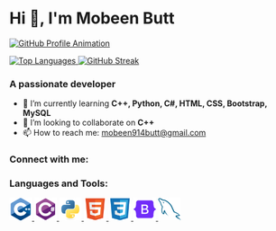 



<!DOCTYPE html>
<html lang="en">
<head>
  <meta charset="UTF-8">
  <meta name="viewport" content="width=device-width, initial-scale=1.0">
  <link rel="stylesheet" href="index.css">

</head>
<body>

<h1>Hi 👋, I'm Mobeen Butt</h1>
<p>
  <a href="https://github.com/MobeenButt">
    <img src="https://user-images.githubusercontent.com/74038190/212747903-e9bdf048-2dc8-41f9-b973-0e72ff07bfba.gif" alt="GitHub Profile Animation">
  </a>
</p>

<p>
  <a href="https://github.com/MobeenButt">
    <img alt="Top Languages" src="https://github-readme-stats.vercel.app/api/top-langs/?username=MobeenButt&layout=compact&theme=vision-friendly-dark">
  </a>
  <a href="https://github.com/DenverCoder1/github-readme-streak-stats">
    <img alt="GitHub Streak" src="https://github-readme-streak-stats.herokuapp.com/?user=MobeenButt&theme=dark&hide_border=true"/>
  </a>
</p>

<h3>A passionate developer</h3>

<ul>
  <li>🌱 I’m currently learning <strong>C++, Python, C#, HTML, CSS, Bootstrap, MySQL</strong></li>
  <li>👯 I’m looking to collaborate on <strong>C++</strong></li>
  <li>📫 How to reach me: <a href="mailto:mobeen914butt@gmail.com">mobeen914butt@gmail.com</a></li>
</ul>

<h3>Connect with me:</h3>
<p>
  <!-- Add your social media links or any other contact information here -->
</p>

<h3>Languages and Tools:</h3>
<div class="languages">
  <a href="https://www.w3schools.com/cpp/" target="_blank" rel="noreferrer">
    <img src="https://raw.githubusercontent.com/devicons/devicon/master/icons/cplusplus/cplusplus-original.svg" alt="cplusplus" width="40" height="40">
  </a>
  <a href="https://docs.microsoft.com/en-us/dotnet/csharp/" target="_blank" rel="noreferrer">
    <img src="https://raw.githubusercontent.com/devicons/devicon/master/icons/csharp/csharp-original.svg" alt="csharp" width="40" height="40">
  </a>
  <a href="https://www.python.org/" target="_blank" rel="noreferrer">
    <img src="https://raw.githubusercontent.com/devicons/devicon/master/icons/python/python-original.svg" alt="python" width="40" height="40">
  </a>
  <a href="https://developer.mozilla.org/en-US/docs/Web/HTML" target="_blank" rel="noreferrer">
    <img src="https://raw.githubusercontent.com/devicons/devicon/master/icons/html5/html5-original.svg" alt="html" width="40" height="40">
  </a>
  <a href="https://developer.mozilla.org/en-US/docs/Web/CSS" target="_blank" rel="noreferrer">
    <img src="https://raw.githubusercontent.com/devicons/devicon/master/icons/css3/css3-original.svg" alt="css" width="40" height="40">
  </a>
  <a href="https://getbootstrap.com/" target="_blank" rel="noreferrer">
    <img src="https://raw.githubusercontent.com/devicons/devicon/master/icons/bootstrap/bootstrap-plain.svg" alt="bootstrap" width="40" height="40">
  </a>
  <a href="https://www.mysql.com/" target="_blank" rel="noreferrer">
    <img src="https://raw.githubusercontent.com/devicons/devicon/master/icons/mysql/mysql-original.svg" alt="mysql" width="40" height="40">
  </a>
  <!-- Add other language icons here -->
</div>
</body>
</html>
